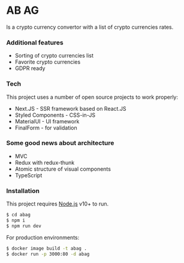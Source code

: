 # AB AG

Is a crypto currency convertor with a list of crypto currencies rates.

### Additional features

- Sorting of crypto currencies list
- Favorite crypto currencies
- GDPR ready

### Tech

This project uses a number of open source projects to work properly:

- Next.JS - SSR framework based on React.JS
- Styled Components - CSS-in-JS
- MaterialUI - UI framework
- FinalForm - for validation

### Some good news about architecture

- MVC
- Redux with redux-thunk
- Atomic structure of visual components
- TypeScript

### Installation

This project requires [Node.js](https://nodejs.org/) v10+ to run.

```sh
$ cd abag
$ npm i
$ npm run dev
```

For production environments:

```sh
$ docker image build -t abag .
$ docker run -p 3000:80 -d abag
```
